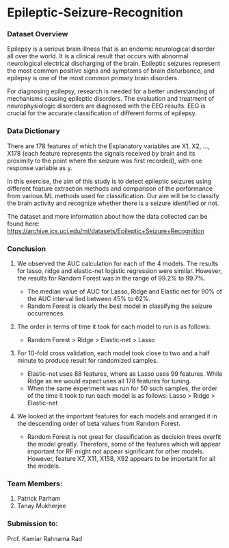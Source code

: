 # Epileptic-Seizure-Recognition


### Dataset Overview
Epilepsy is a serious brain illness that is an endemic neurological disorder all over the world. It is a clinical result that occurs with abnormal neurological electrical discharging of the brain. Epileptic seizures represent the most common positive signs and symptoms of brain disturbance, and epilepsy is one of the most common primary brain disorders. 

For diagnosing epilepsy, research is needed for a better understanding of mechanisms causing epileptic disorders. The evaluation and treatment of neurophysiologic disorders are diagnosed with the EEG results. EEG is crucial for the accurate classification of different forms of epilepsy.


### Data Dictionary
There are 178 features of which the Explanatory variables are X1, X2, ..., X178 (each feature represents the signals received by brain and its proximity to the point where the seizure was first recorded), with one response variable as y.

In this exercise, the aim of this study is to detect epileptic seizures using different feature extraction methods and comparison of the performance from various ML methods used for classification. Our aim will be to classify the brain activity and recognize whether there is a seizure identified or not. 

The dataset and more information about how the data collected can be found here:
https://archive.ics.uci.edu/ml/datasets/Epileptic+Seizure+Recognition


### Conclusion
1. We observed the AUC calculation for each of the 4 models. The results for lasso, ridge and elastic-net logistic regression were similar.   However, the results for Random Forest was in the range of 99.2% to 99.7%.
	- The median value of AUC for Lasso, Ridge and Elastic net for 90% of the AUC interval lied between 45% to 62%. 
	- Random Forest is clearly the best model in classifying the seizure occurrences.
	

2. The order in terms of time it took for each model to run is as follows:
	- Random Forest > Ridge > Elastic-net > Lasso


3. For 10-fold cross validation, each model took close to two and a half minute to produce result for randomized samples.
	- Elastic-net uses 88 features, where as Lasso uses 99 features. While Ridge as we would expect uses all 178 features for tuning.
	- When the same experiment was run for 50 such samples, the order of the time it took to run each model is as follows:
	     Lasso > Ridge > Elastic-net


4. We looked at the important features for each models and arranged it in the descending order of beta values from Random Forest.
	- Random Forest is not great for classification as decision trees overfit the model greatly. Therefore, some of the features which will appear important for RF might not appear significant for other models. However, feature X7, X11, X158, X92 appears to be important for all the models.


### Team Members:
1. Patrick Parham
2. Tanay Mukherjee


### Submission to:
Prof. Kamiar Rahnama Rad
